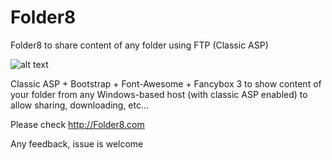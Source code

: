 # Folder8
Folder8 to share content of any folder using FTP (Classic ASP)

![alt text](https://raw.githubusercontent.com/username/projectname/branch/path/to/img.png)

Classic ASP + Bootstrap + Font-Awesome + Fancybox 3 to show content of your folder from any Windows-based host (with classic ASP enabled) to allow sharing, downloading, etc...

Please check http://Folder8.com

Any feedback, issue is welcome
